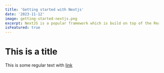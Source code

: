 ```yaml
---
title: 'Getting started with Nextjs'
date: '2023-11-12'
image: getting-started-nextjs.png
excerpt: NextJS is a popular framework which is build on top of the React frontend library, and is useful in features such as SSR, client-side data fetching, file-based routing, and it makes building fullstack React applications easy.
isFeatured: true
---
```


# This is a title

This is some regular text with [link](https://google.com)
